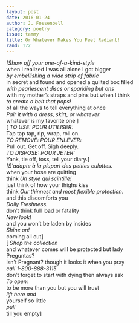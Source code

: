 ```yaml
---
layout: post 
date: 2016-01-24
author: J. Fossenbell
category: poetry
issue: tammy
title: Or Whatever Makes You Feel Radiant!
rand: 172
---
```

<p class="nobg">
  <p><em>[Show off your one-of-a-kind-style<br>
     </em>when I realized I was all alone I got bigger
    <br> <em>by embellishing a wide strip of fabric<br>
     </em>in secret and found and opened a quilted box filled
    <br> <em>with pearlescent discs or sparkling but ons<br>
     </em>with my mother’s straps and pins but when I think
    <br> <em>to create a belt that pops!<br>
     </em>of all the ways to tell everything at once
    <br> <em>Pair it with a dress, skirt, or whatever<br>
     </em>whatever is my favorite one ]
    <br> [ <em>TO USE: POUR UTILISER:</em>
    <br> Tap tap tap, rip, wrap, roll on.
    <br> <em>TO REMOVE: POUR ENLEVER:<br>
                                      </em>Pull out. Get off. Sigh deeply.
    <br> <em>TO DISPOSE: POUR JETER:<br>
                                      </em>Yank, tie off, toss, tell your diary.]
    <br> <em>                  [S’adapte à la plupart des petites culottes.</em>
    <br> when your hose are quitting
    <br> think <em>Un style qui scintille!</em>
    <br> just think of how your thighs kiss
    <br> think <em>Our thinnest and most flexible protection</em>.
    <br> and this discomforts you
    <br> <em>Daily Freshness.</em>
    <br> don’t think full load or fatality
    <br> <em>New look!</em>
    <br> and you won’t be laden by insides
    <br> <em>Shine on!</em>
    <br> coming all out]
    <br> [ <em>Shop the collection</em>
    <br> and whatever comes will be protected but lady
    <br> Preguntas?
    <br> isn’t Pregnant? though it looks it when you pray
    <br> <em>call 1-800-888-3115</em>
    <br> don’t forget to start with dying then always ask
    <br> <em>To open:</em>
    <br> to be more than you but you will trust
    <br> <em>lift here and</em>
    <br> yourself so little
    <br> <em>pull</em>
    <br> till you empty]</p>
</p>